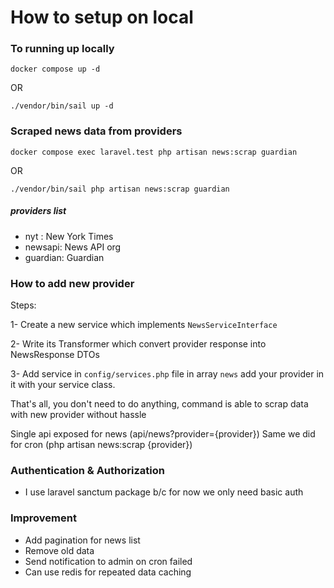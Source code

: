 # How to setup on local

### To running up locally

`docker compose up -d`

OR

`./vendor/bin/sail up -d  `

### Scraped news data from providers

`docker compose exec laravel.test php artisan news:scrap guardian`

OR

`./vendor/bin/sail php artisan news:scrap guardian`

##### providers list

-   nyt : New York Times
-   newsapi: News API org
-   guardian: Guardian

### How to add new provider

Steps:

1- Create a new service which implements `NewsServiceInterface`

2- Write its Transformer which convert provider response into NewsResponse DTOs

3- Add service in `config/services.php` file in array `news` add your provider in it with your service class.

That's all, you don't need to do anything, command is able to scrap data with new provider without hassle

Single api exposed for news (api/news?provider={provider})
Same we did for cron (php artisan news:scrap {provider})

### Authentication & Authorization

-   I use laravel sanctum package b/c for now we only need basic auth

### Improvement

-   Add pagination for news list
-   Remove old data
-   Send notification to admin on cron failed
-   Can use redis for repeated data caching
